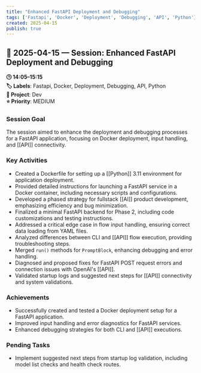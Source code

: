 ```yaml
---
title: "Enhanced FastAPI Deployment and Debugging"
tags: ['Fastapi', 'Docker', 'Deployment', 'Debugging', 'API', 'Python']
created: 2025-04-15
publish: true
---
```


## 📅 2025-04-15 — Session: Enhanced FastAPI Deployment and Debugging

**🕒 14:05–15:15**  
**🏷️ Labels**: Fastapi, Docker, Deployment, Debugging, API, Python  
**📂 Project**: Dev  
**⭐ Priority**: MEDIUM  


### Session Goal
The session aimed to enhance the deployment and debugging processes for a FastAPI application, focusing on Docker deployment, input handling, and [[API]] connectivity.

### Key Activities
- Created a Dockerfile for setting up a [[Python]] 3.11 environment for application deployment.
- Provided detailed instructions for launching a FastAPI service in a Docker container, including necessary scripts and configurations.
- Developed a phased strategy for fullstack [[AI]] product development, emphasizing efficiency and bug minimization.
- Finalized a minimal FastAPI backend for Phase 2, including code customizations and testing instructions.
- Addressed a critical edge case in flow input handling, ensuring correct data loading from YAML files.
- Analyzed differences between CLI and [[API]] flow execution, providing troubleshooting steps.
- Merged `run()` methods for `PromptBlock`, enhancing debugging and error handling.
- Diagnosed and proposed fixes for FastAPI POST request errors and connection issues with OpenAI's [[API]].
- Validated startup logs and suggested next steps for [[API]] connectivity and system validations.

### Achievements
- Successfully created and tested a Docker deployment setup for a FastAPI application.
- Improved input handling and error diagnostics for FastAPI services.
- Enhanced debugging strategies for both CLI and [[API]] executions.

### Pending Tasks
- Implement suggested next steps from startup log validation, including model list checks and health check routes.
